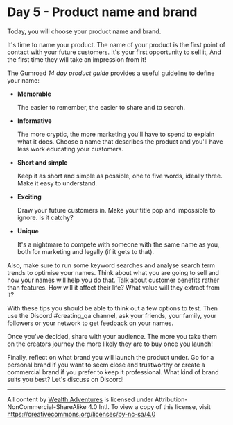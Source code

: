 # Day 5 - Product name and brand

Today, you will choose your product name and brand.

It's time to name your product. The name of your product is the first point of contact with your future customers. It's your first opportunity to sell it, And the first time they will take an impression from it!

The Gumroad _14 day product guide_ provides a useful guideline to define your name:

- **Memorable**

  The easier to remember, the easier to share and to search.

- **Informative**

  The more cryptic, the more marketing you'll have to spend to explain what it does. Choose a name that describes the product and you'll have less work educating your customers.

- **Short and simple**

  Keep it as short and simple as possible, one to five words, ideally three. Make it easy to understand.

- **Exciting**

  Draw your future customers in. Make your title pop and impossible to ignore. Is it catchy?

- **Unique**

  It's a nightmare to compete with someone with the same name as you, both for marketing and legally (if it gets to that).

Also, make sure to run some keyword searches and analyse search term trends to optimise your names. Think about what you are going to sell and how your names will help you do that. Talk about customer benefits rather than features. How will it affect their life? What value will they extract from it?

With these tips you should be able to think out a few options to test. Then use the Discord #creating_qa channel, ask your friends, your family, your followers or your network to get feedback on your names.

Once you've decided, share with your audience. The more you take them on the creators journey the more likely they are to buy once you launch!

Finally, reflect on what brand you will launch the product under. Go for a personal brand if you want to seem close and trustworthy or create a commercial brand if you prefer to keep it professional. What kind of brand suits you best? Let's discuss on Discord!

---

All content by [Wealth Adventures](https://wealthadventures.org) is licensed under Attribution-NonCommercial-ShareAlike 4.0 Intl. To view a copy of this license, visit <https://creativecommons.org/licenses/by-nc-sa/4.0>

